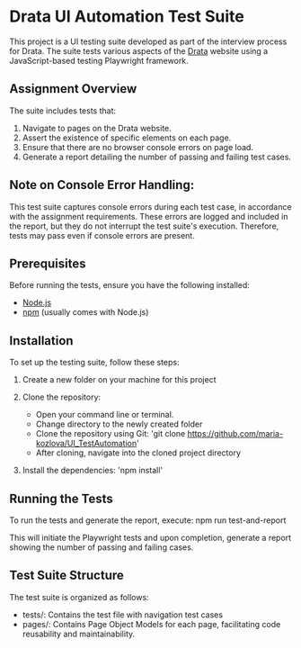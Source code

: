 # Drata UI Automation Test Suite

This project is a UI testing suite developed as part of the interview process for Drata. The suite tests various aspects of the [Drata](https://drata.com/) website using a JavaScript-based testing Playwright framework.

## Assignment Overview

The suite includes tests that:

1. Navigate to pages on the Drata website.
2. Assert the existence of specific elements on each page.
3. Ensure that there are no browser console errors on page load.
4. Generate a report detailing the number of passing and failing test cases.

## Note on Console Error Handling:
This test suite captures console errors during each test case, in accordance with the assignment requirements. These errors are logged and included in the report, but they do not interrupt the test suite's execution. Therefore, tests may pass even if console errors are present.

## Prerequisites

Before running the tests, ensure you have the following installed:

* [Node.js](https://nodejs.org/en)
* [npm](https://www.npmjs.com/) (usually comes with Node.js)

## Installation

To set up the testing suite, follow these steps:
1. Create a new folder on your machine for this project 

2. Clone the repository:
    * Open your command line or terminal.
    * Change directory to the newly created folder
    * Clone the repository using Git:
    'git clone https://github.com/maria-kozlova/UI_TestAutomation'
    * After cloning, navigate into the cloned project directory
    
3. Install the dependencies:
'npm install'

## Running the Tests

To run the tests and generate the report, execute:
npm run test-and-report

This will initiate the Playwright tests and upon completion, generate a report showing the number of passing and failing cases.

## Test Suite Structure

The test suite is organized as follows:

* tests/: Contains the test file with navigation test cases
* pages/: Contains Page Object Models for each page, facilitating code reusability and maintainability.



